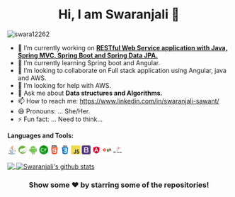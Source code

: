 <h1 align="center"> Hi, I am Swaranjali 👋</h1>
<p align="left"> <img src="https://komarev.com/ghpvc/?username=swara12262&label=Views&color=blue&style=plastic" alt="swara12262" /> </p>

- 🔭 I’m currently working on <a href="https://www.udemy.com/course/restful-web-service-with-spring-boot-jpa-and-mysql/"><b> RESTful Web Service application with Java, Spring MVC, Spring Boot and Spring Data JPA. </b></a>
- 🌱 I’m currently learning Spring boot and Angular.
- 👯 I’m looking to collaborate on Full stack application using Angular, java and AWS.
- 🤔 I’m looking for help with AWS.
- 💬 Ask me about <b> Data structures and Algorithms. </b>
- 📫 How to reach me: https://www.linkedin.com/in/swaranjali-sawant/
- 😄 Pronouns: ... She/Her.
- ⚡ Fun fact: ... Need to think...

**Languages and Tools:**  

<code><img height="20" src="https://raw.githubusercontent.com/github/explore/master/topics/java/java.png"></code>
<code><img height="20" src="https://github.com/github/explore/blob/master/topics/spring-boot/spring-boot.png?raw=true"></code>
<code><img height="20" src="https://raw.githubusercontent.com/github/explore/80688e429a7d4ef2fca1e82350fe8e3517d3494d/topics/android/android.png"></code>
<code><img height="20" src="https://github.com/github/explore/blob/master/topics/csharp/csharp.png?raw=true"></code>
<code><img height="20" src="https://github.com/github/explore/blob/master/topics/html/html.png?raw=true"></code>
<code><img height="20" src="https://github.com/github/explore/blob/master/topics/css/css.png?raw=true"></code>
<code><img height="20" src="https://raw.githubusercontent.com/github/explore/80688e429a7d4ef2fca1e82350fe8e3517d3494d/topics/javascript/javascript.png"></code>
<code><img height="20" src="https://github.com/github/explore/blob/master/topics/bootstrap/bootstrap.png?raw=true"></code>
<code><img height="20" src="https://github.com/github/explore/blob/master/topics/angular/angular.png?raw=true"></code>
<code><img height="20" src="https://github.com/github/explore/blob/master/topics/git/git.png?raw=true"></code> 
<code><img height="20" src="https://github.com/github/explore/blob/master/topics/sql-server/sql-server.png?raw=true"></code> 


<a href="https://github.com/swara12262">
  <img align="center" src="https://github-readme-stats.vercel.app/api/top-langs/?username=swara12262&theme=dark&hide_langs_below=1" />
</a>
<a href="https://github.com/swara12262">
 <img align="center" src="https://github-readme-stats.vercel.app/api?username=swara12262&show_icons=true&theme=dark&line_height=27" alt="Swaranjali's github stats"/>
</a>


<div align="center">

### Show some ❤️ by starring some of the repositories!

</div>
